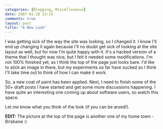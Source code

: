 ```yaml
---
categories: [Blogging, Miscellaneous]
date: 2007-01-28 13:15
comments: true
layout: post
title: "A New Look"
---
```

I was getting sick of the way the site was looking, so I changed it. I know I'll end up changing it again because I'll no doubt get sick of looking at the site layout as well, but for now I'm quite happy with it. It's a hacked version of a theme that I thought was nice, but I felt it needed some modifications. I'm not 100% finished yet, as I think the top of the page just looks bare. I'd like to stick an image in there, but my experiments so far have sucked so I think I'll take time out to think of how I can make it work.

So, a new coat of paint has been applied.  Next, I need to finish some of the 50+ draft posts I have started and get some more discussions happening. I have quite an interesting one coming up about software users, so watch this space.

Let me know what you think of the look (if you can be arsed!).

<strong>EDIT:</strong> The picture at the top of the page is another one of my home town - Brisbane :)
